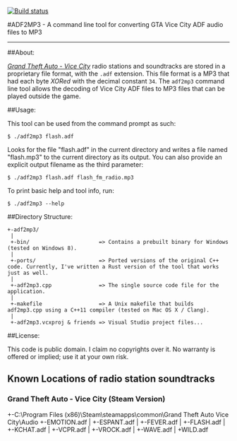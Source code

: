 [![Build status](https://ci.appveyor.com/api/projects/status/fu2nv9d490twrpo4?svg=true)](https://ci.appveyor.com/project/stesee/adf2mp3)

#ADF2MP3 - A command line tool for converting GTA Vice City ADF audio files to MP3

----

##About:

[*Grand Theft Auto - Vice City*][1] radio stations and soundtracks are stored in a proprietary file format,
with the `.adf` extension. This file format is a MP3 that had each byte *XORed* with
the decimal constant `34`. The `adf2mp3` command line tool allows the decoding of Vice City
ADF files to MP3 files that can be played outside the game.

##Usage:

This tool can be used from the command prompt as such:

    $ ./adf2mp3 flash.adf

Looks for the file "flash.adf" in the current directory and writes a
file named "flash.mp3" to the current directory as its output. You can
also provide an explicit output filename as the third parameter:

    $ ./adf2mp3 flash.adf flash_fm_radio.mp3

To print basic help and tool info, run:

    $ ./adf2mp3 --help

##Directory Structure:

    +-adf2mp3/
     |
     +-bin/                      => Contains a prebuilt binary for Windows (tested on Windows 8).
     |
     +-ports/                    => Ported versions of the original C++ code. Currently, I've written a Rust version of the tool that works just as well.
     |
     +-adf2mp3.cpp               => The single source code file for the application.
     |
     +-makefile                  => A Unix makefile that builds adf2mp3.cpp using a C++11 compiler (tested on Mac OS X / Clang).
     |
     +-adf2mp3.vcxproj & friends => Visual Studio project files...

##License:

This code is public domain. I claim no copyrights over it.
No warranty is offered or implied; use it at your own risk.

[1]: http://en.wikipedia.org/wiki/Grand_Theft_Auto%3A_Vice_City

## Known Locations of radio station soundtracks

### Grand Theft Auto - Vice City (Steam Version)

+-C:\Program Files (x86)\Steam\steamapps\common\Grand Theft Auto Vice City\Audio
 +-EMOTION.adf
 |
 +-ESPANT.adf
 |
 +-FEVER.adf
 |
 +-FLASH.adf
 |
 +-KCHAT.adf
 |
 +-VCPR.adf
 |
 +-VROCK.adf
 |
 +-WAVE.adf
 |
 +WILD.adf
